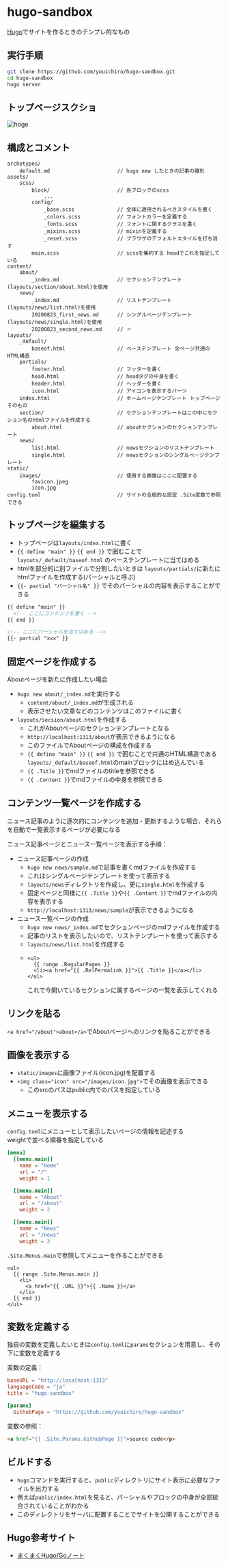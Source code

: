 # hugo-sandbox
[Hugo](https://gohugo.io/)でサイトを作るときのテンプレ的なもの

## 実行手順

```bash
git clone https://github.com/youichiro/hugo-sandbox.git
cd hugo-sandbox
hugo server
```

## トップページスクショ

![hoge](https://user-images.githubusercontent.com/20487308/90981347-67a85c80-e59b-11ea-915f-12b1ba571bf5.png)


## 構成とコメント

```
archetypes/
    default.md                      // hugo new したときの記事の雛形
assets/
    scss/
        block/                      // 各ブロックのscss
            ...
        config/
            _base.scss              // 全体に適用されるべきスタイルを書く
            _colors.scss            // フォントカラーを定義する
            _fonts.scss             // フォントに関するクラスを書く
            _mixins.scss            // mixinを定義する
            _reset.scss             // ブラウザのデフォルトスタイルを打ち消す
        main.scss                   // scssを集約する headでこれを指定している
content/
    about/
        _index.md                   // セクションテンプレート(layouts/section/about.html)を使用
    news/
        _index.md                   // リストテンプレート(layouts/news/list.html)を使用
        20200823_first_news.md      // シングルページテンプレート(layouts/news/single.html)を使用
        20200823_second_news.md     // 〃
layouts/
    _default/
        baseof.html                 // ベーステンプレート 全ページ共通のHTML構造
    partials/
        footer.html                 // フッターを書く
        head.html                   // headタグの中身を書く
        header.html                 // ヘッダーを書く
        icon.html                   // アイコンを表示するパーツ
    index.html                      // ホームページテンプレート トップページそのもの
    section/                        // セクションテンプレートはこの中にセクション名のhtmlファイルを作成する
        about.html                  // aboutセクションのセクションテンプレート
    news/
        list.html                   // newsセクションのリストテンプレート
        single.html                 // newsセクションのシングルページテンプレート
static/
    images/                         // 使用する画像はここに配置する
        favicon.jpeg
        icon.jpg
config.toml                         // サイトの全般的な設定 .Site変数で参照できる
```


## トップページを編集する

- トップページは`layouts/index.html`に書く
- `{{ define "main" }}` `{{ end }}` で囲むことで `layouts/_default/baseof.html` のベーステンプレートに当てはめる
- htmlを部分的に別ファイルで分割したいときは `layouts/partials/`に新たにhtmlファイルを作成する(パーシャルと呼ぶ)
- `{{- partial "パーシャル名" }}` でそのパーシャルの内容を表示することができる

```html
{{ define "main" }}
  <!-- ここにコンテンツを書く -->
{{ end }}
```

```html
<!-- ここにパーシャルを当てはめる -->
{{- partial "xxx" }}
```

## 固定ページを作成する

Aboutページを新たに作成したい場合

- `hugo new about/_index.md`を実行する
  - `content/about/_index.md`が生成される
  - 表示させたい文章などのコンテンツはこのファイルに書く
- `layouts/secsion/about.html`を作成する
  - これがAboutページのセクションテンプレートとなる
  - `http://localhost:1313/about`が表示できるようになる
  - このファイルでAboutページの構成を作成する
  - `{{ define "main" }}` `{{ end }}` で囲むことで共通のHTML構造である`layouts/_default/baseof.html`のmainブロックにはめ込んでいる
  - `{{ .Title }}`でmdファイルのtitleを参照できる
  - `{{ .Content }}`でmdファイルの中身を参照できる


## コンテンツ一覧ページを作成する

ニュース記事のように逐次的にコンテンツを追加・更新するような場合、それらを自動で一覧表示するページが必要になる

ニュース記事ページとニュース一覧ページを表示する手順：

- ニュース記事ページの作成
  - `hugo new news/sample.md`で記事を書くmdファイルを作成する
  - これはシングルページテンプレートを使って表示する
  - `layouts/news`ディレクトリを作成し、更に`single.html`を作成する
  - 固定ページと同様に`{{ .Title }}`や`{{ .Content }}`でmdファイルの内容を表示する
  - `http://localhost:1313/news/sample`が表示できるようになる
- ニュース一覧ページの作成
  - `hugo new news/_index.md`でセクションページのmdファイルを作成する
  - 記事のリストを表示したいので、リストテンプレートを使って表示する
  - `layouts/news/list.html`を作成する
  - ```
    <ul>
      {{ range .RegularPages }}
      <li><a href="{{ .RelPermalink }}">{{ .Title }}</a></li>
    </ul>
    ```
    これで今開いているセクションに属するページの一覧を表示してくれる


## リンクを貼る

`<a href="/about">about</a>`でAboutページへのリンクを貼ることができる


## 画像を表示する

- `static/images`に画像ファイル(icon.jpg)を配置する
- `<img class="icon" src="/images/icon.jpg">`でその画像を表示できる
  - このsrcのパスはpublic内でのパスを指定している


## メニューを表示する

`config.toml`にメニューとして表示したいページの情報を記述する<br>
weightで並べる順番を指定している

```toml
[menu]
  [[menu.main]]
    name = "Home"
    url = "/"
    weight = 1

  [[menu.main]]
    name = "About"
    url = "/about"
    weight = 2

  [[menu.main]]
    name = "News"
    url = "/news"
    weight = 3
```

`.Site.Menus.main`で参照してメニューを作ることができる

```
<ul>
  {{ range .Site.Menus.main }}
    <li>
      <a href="{{ .URL }}">{{ .Name }}</a>
    </li>
  {{ end }}
</ul>
```

## 変数を定義する

独自の変数を定義したいときは`config.toml`に`params`セクションを用意し、その下に変数を定義する

変数の定義：

```toml
baseURL = "http://localhost:1313"
languageCode = "ja"
title = "hugo-sandbox"

[params]
  GithubPage = "https://github.com/youichiro/hugo-sandbox"
```

変数の参照：

```html
<a href="{{ .Site.Params.GithubPage }}">source code</p>
```

## ビルドする

- `hugo`コマンドを実行すると、`public`ディレクトリにサイト表示に必要なファイルを出力する
- 例えば`public/index.html`を見ると、パーシャルやブロックの中身が全部統合されていることがわかる
- このディレクトリをサーバに配置することでサイトを公開することができる



## Hugo参考サイト

- [まくまくHugo/Goノート](https://maku77.github.io/hugo/)
